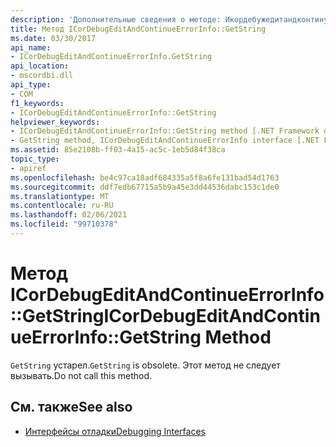```yaml
---
description: 'Дополнительные сведения о методе: Икордебужедитандконтинуирроринфо:: GetString'
title: Метод ICorDebugEditAndContinueErrorInfo::GetString
ms.date: 03/30/2017
api_name:
- ICorDebugEditAndContinueErrorInfo.GetString
api_location:
- mscordbi.dll
api_type:
- COM
f1_keywords:
- ICorDebugEditAndContinueErrorInfo::GetString
helpviewer_keywords:
- ICorDebugEditAndContinueErrorInfo::GetString method [.NET Framework debugging]
- GetString method, ICorDebugEditAndContinueErrorInfo interface [.NET Framework debugging]
ms.assetid: 85e2108b-ff03-4a15-ac5c-1eb5d84f38ca
topic_type:
- apiref
ms.openlocfilehash: be4c97ca18adf684335a5f8a6fe131bad54d1763
ms.sourcegitcommit: ddf7edb67715a5b9a45e3dd44536dabc153c1de0
ms.translationtype: MT
ms.contentlocale: ru-RU
ms.lasthandoff: 02/06/2021
ms.locfileid: "99710378"
---
```

# <a name="icordebugeditandcontinueerrorinfogetstring-method"></a><span data-ttu-id="292c5-103">Метод ICorDebugEditAndContinueErrorInfo::GetString</span><span class="sxs-lookup"><span data-stu-id="292c5-103">ICorDebugEditAndContinueErrorInfo::GetString Method</span></span>

<span data-ttu-id="292c5-104">`GetString` устарел.</span><span class="sxs-lookup"><span data-stu-id="292c5-104">`GetString` is obsolete.</span></span> <span data-ttu-id="292c5-105">Этот метод не следует вызывать.</span><span class="sxs-lookup"><span data-stu-id="292c5-105">Do not call this method.</span></span>  
  
## <a name="see-also"></a><span data-ttu-id="292c5-106">См. также</span><span class="sxs-lookup"><span data-stu-id="292c5-106">See also</span></span>

- [<span data-ttu-id="292c5-107">Интерфейсы отладки</span><span class="sxs-lookup"><span data-stu-id="292c5-107">Debugging Interfaces</span></span>](debugging-interfaces.md)
